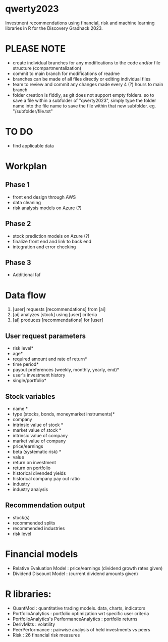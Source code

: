 # qwerty2023
Investment recommendations using financial, risk and machine learning libraries in R for the Discovery Gradhack 2023.

# PLEASE NOTE
- create individual branches for any modifications to the code and/or file structure (compartmentalization)
- commit to main branch for modifications of readme
- branches can be made of all files directly or editing individual files
- team to review and commit any changes made every 4 (?) hours to main branch 
- folder creation is fiddly, as git does not support empty folders. so to save a file within a subfolder of "qwerty2023", simply type the folder name into the file name to save the file within that new subfolder. eg. "/subfolder/file.txt"

# TO DO
- find applicable data 

# Workplan
## Phase 1
- front end design through AWS
- data cleaning
- risk analysis models on Azure (?)

## Phase 2
- stock prediction models on Azure (?)
- finalize front end and link to back end
- integration and error checking

## Phase 3
- Additional faf


# Data flow

1. [user] requests [recommendations] from [ai]
2. [ai] analyzes [stock] using [user] criteria
3. [ai] produces [recommendations] for [user]

## User request parameters
- risk level*
- age*
- required amount and rate of return*
- time period*
- payout preferences (weekly, monthly, yearly, end)*
- user's investment history
- single/portfolio*

## Stock variables
- name *
- type (stocks, bonds, moneymarket instruments)*
- company
- intrinsic value of stock *
- market value of stock *
- intrinsic value of company
- market value of company
- price/earnings
- beta (systematic risk) *
- value
- return on investment
- return on portfolio
- historical divended yields
- historical company pay out ratio
- industry
- industry analysis

## Recommendation output
- stock(s)
- recommended splits
- recommended industries
- risk level

# Financial models
- Relative Evaluation Model : price/earnings (dividend growth rates given)
- Dividend Discount Model : (current dividend amounts given)

# R libraries:
- QuantMod : quantitative trading models. data, charts, indicators  
- PortfolioAnalytics : portfolio optimization wrt specific user criteria
- PortfolioAnalytics's PerformanceAnalytics : portfolio returns
- DerivMkts : volatility 
- PeerPerformance : pairwise analysis of held investments vs peers
- Risk : 26 financial risk measures
